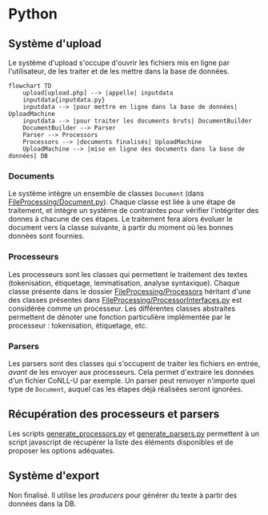 # Python

## Système d'upload
Le système d'upload s'occupe d'ouvrir les fichiers mis en ligne par l'utilisateur, de les traiter et de les mettre dans la base de données.

```mermaid
flowchart TD
    upload[upload.php] --> |appelle| inputdata
    inputdata{inputdata.py}
    inputdata --> |pour mettre en ligne dans la base de données| UploadMachine
    inputdata --> |pour traiter les documents bruts| DocumentBuilder 
    DocumentBuilder --> Parser
	Parser --> Processors
	Processors --> |documents finalisés| UploadMachine
    UploadMachine --> |mise en ligne des documents dans la base de données| DB
```

### Documents
Le système intègre un ensemble de classes `Document` (dans [FileProcessing/Document.py](/FileProcessing/Document.py)). Chaque classe est liée à une étape de traitement,
 et intègre un système de contraintes pour vérifier l'intégriter des donnes à chacune de ces étapes. Le traitement fera alors évoluer le document vers la classe suivante, 
 à partir du moment où les bonnes données sont fournies.

### Processeurs
Les processeurs sont les classes qui permettent le traitement des textes (tokenisation, étiquetage, lemmatisation, analyse syntaxique).
Chaque classe présente dans le dossier [FileProcessing/Processors](/FileProcessing/Processors) héritant d'une des classes présentes dans [FileProcessing/ProcessorInterfaces.py](/FileProcessing/ProcessorInterfaces.py) est considérée comme un processeur.
Les différentes classes abstraites permettent de dénoter une fonction particulière implémentée par le processeur : tokenisation, étiquetage, etc. 

### Parsers
Les parsers sont des classes qui s'occupent de traiter les fichiers en entrée, *avant* de les envoyer aux processeurs. Cela permet d'extraire les données d'un fichier CoNLL-U par exemple.
Un parser peut renvoyer n'importe quel type de `Document`, auquel cas les étapes déjà réalisées seront ignorées.

## Récupération des processeurs et parsers
Les scripts [generate_processors.py](/generate_processors.py) et [generate_parsers.py](/generate_parsers.py) permettent à un script javascript de récupérer la liste des éléments disponibles et de proposer les options adéquates.

## Système d'export
Non finalisé. Il utilise les *producers* pour générer du texte à partir des données dans la DB.